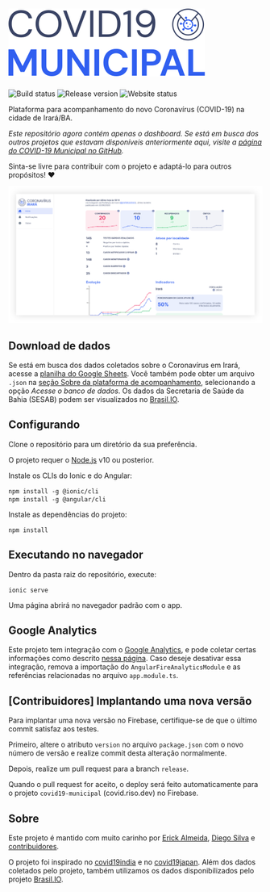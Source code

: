 # ![COVID-19 Municipal](src/assets/logos/covid19-municipal.svg)

![Build status](https://img.shields.io/github/workflow/status/covidmunicipal/covid19-dashboard-irara/build)
![Release version](https://img.shields.io/github/v/release/covidmunicipal/covid19-dashboard-irara)
![Website status](https://img.shields.io/website?down_message=offline&up_message=online&url=https%3A%2F%2Fcovid.riso.dev)

Plataforma para acompanhamento do novo Coronavírus (COVID-19) na cidade de Irará/BA.

_Este repositório agora contém apenas o dashboard. Se está em busca dos outros projetos que estavam disponíveis anteriormente aqui, visite a [página do COVID-19 Municipal no GitHub](https://github.com/covidmunicipal)._

Sinta-se livre para contribuir com o projeto e adaptá-lo para outros propósitos! ❤

![Captura de tela da plataforma de acompanhamento](src/assets/screenshots/dashboard_screenshot.png)

## Download de dados

Se está em busca dos dados coletados sobre o Coronavírus em Irará, acesse a [planilha do Google Sheets](https://docs.google.com/spreadsheets/d/1-a543uhVSRItc7P4tZPiHBvz5bwUH0zQLn5b8hNbehg). Você também pode obter um arquivo `.json` na [seção Sobre da plataforma de acompanhamento](https://covid.riso.dev/about), selecionando a opção _Acesse o banco de dados_. Os dados da Secretaria de Saúde da Bahia (SESAB) podem ser visualizados no [Brasil.IO](https://brasil.io/covid19/BA/).

## Configurando

Clone o repositório para um diretório da sua preferência.

O projeto requer o [Node.js](https://nodejs.org) v10 ou posterior.

Instale os CLIs do Ionic e do Angular:

    npm install -g @ionic/cli
    npm install -g @angular/cli

Instale as dependências do projeto:

    npm install

## Executando no navegador

Dentro da pasta raiz do repositório, execute:

    ionic serve

Uma página abrirá no navegador padrão com o app.

## Google Analytics

Este projeto tem integração com o [Google Analytics](https://analytics.google.com), e pode coletar certas informações como descrito [nessa página](https://support.google.com/analytics/answer/6318039). Caso deseje desativar essa integração, remova a importação do `AngularFireAnalyticsModule` e as referências relacionadas no arquivo `app.module.ts`.

## [Contribuidores] Implantando uma nova versão

Para implantar uma nova versão no Firebase, certifique-se de que o último commit satisfaz aos testes.

Primeiro, altere o atributo `version` no arquivo `package.json` com o novo número de versão e realize commit desta alteração normalmente.

Depois, realize um pull request para a branch `release`.

Quando o pull request for aceito, o deploy será feito automaticamente para o projeto `covid19-municipal` (covid.riso.dev) no Firebase.

## Sobre

Este projeto é mantido com muito carinho por [Erick Almeida](https://github.com/erick2280), [Diego Silva](https://github.com/di3goCS) e [contribuidores](https://github.com/orgs/covidmunicipal/people).

O projeto foi inspirado no [covid19india](https://github.com/covid19india) e no [covid19japan](https://github.com/reustle/covid19japan). Além dos dados coletados pelo projeto, também utilizamos os dados disponibilizados pelo projeto [Brasil.IO](https://brasil.io/).

